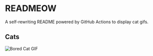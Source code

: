 # READMEOW

A self-rewriting README powered by GitHub Actions to display cat gifs.

## Cats

![Bored Cat GIF](https://media3.giphy.com/media/v1.Y2lkPTlhY2QwMmRhajI3eDI5a3Blemk1Y3o5cnlheHhwOW40ZzdlaWp4amkxOXl2ejZ6MyZlcD12MV9naWZzX3NlYXJjaCZjdD1n/mlvseq9yvZhba/200.gif)
